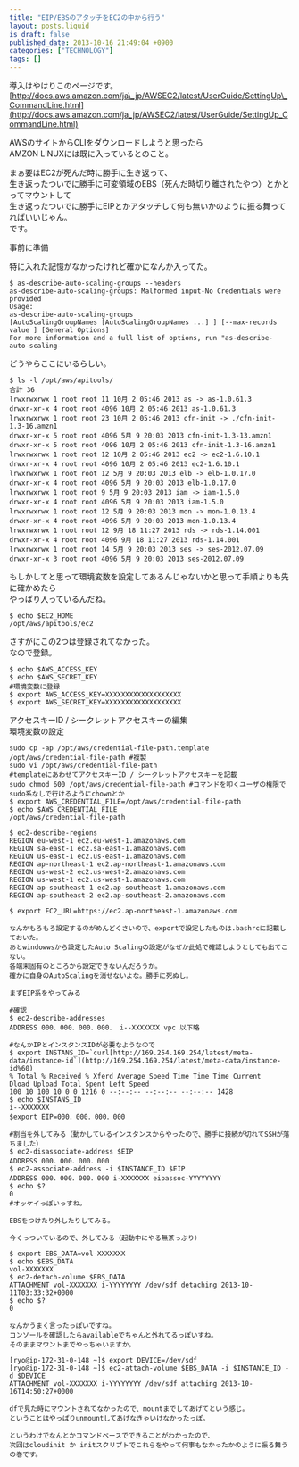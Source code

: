 ```yaml
---
title: "EIP/EBSのアタッチをEC2の中から行う"
layout: posts.liquid
is_draft: false
published_date: 2013-10-16 21:49:04 +0900
categories: ["TECHNOLOGY"]
tags: []
---
```


導入はやはりこのページです。  
[http://docs.aws.amazon.com/ja\_jp/AWSEC2/latest/UserGuide/SettingUp\_CommandLine.html](http://docs.aws.amazon.com/ja_jp/AWSEC2/latest/UserGuide/SettingUp_CommandLine.html)

AWSのサイトからCLIをダウンロードしようと思ったら  
AMZON LINUXには既に入っているとのこと。

まぁ要はEC2が死んだ時に勝手に生き返って、  
生き返ったついでに勝手に可変領域のEBS（死んだ時切り離されたやつ）とかとってマウントして  
生き返ったついでに勝手にEIPとかアタッチして何も無いかのように振る舞ってればいいじゃん。  
です。

事前に準備

特に入れた記憶がなかったけれど確かになんか入ってた。

    $ as-describe-auto-scaling-groups --headers
    as-describe-auto-scaling-groups: Malformed input-No Credentials were provided
    Usage:
    as-describe-auto-scaling-groups
    [AutoScalingGroupNames [AutoScalingGroupNames ...] ] [--max-records
    value ] [General Options]
    For more information and a full list of options, run "as-describe-auto-scaling-

どうやらここにいるらしい。

    $ ls -l /opt/aws/apitools/
    合計 36
    lrwxrwxrwx 1 root root 11 10月 2 05:46 2013 as -> as-1.0.61.3
    drwxr-xr-x 4 root root 4096 10月 2 05:46 2013 as-1.0.61.3
    lrwxrwxrwx 1 root root 23 10月 2 05:46 2013 cfn-init -> ./cfn-init-1.3-16.amzn1
    drwxr-xr-x 5 root root 4096 5月 9 20:03 2013 cfn-init-1.3-13.amzn1
    drwxr-xr-x 5 root root 4096 10月 2 05:46 2013 cfn-init-1.3-16.amzn1
    lrwxrwxrwx 1 root root 12 10月 2 05:46 2013 ec2 -> ec2-1.6.10.1
    drwxr-xr-x 4 root root 4096 10月 2 05:46 2013 ec2-1.6.10.1
    lrwxrwxrwx 1 root root 12 5月 9 20:03 2013 elb -> elb-1.0.17.0
    drwxr-xr-x 4 root root 4096 5月 9 20:03 2013 elb-1.0.17.0
    lrwxrwxrwx 1 root root 9 5月 9 20:03 2013 iam -> iam-1.5.0
    drwxr-xr-x 4 root root 4096 5月 9 20:03 2013 iam-1.5.0
    lrwxrwxrwx 1 root root 12 5月 9 20:03 2013 mon -> mon-1.0.13.4
    drwxr-xr-x 4 root root 4096 5月 9 20:03 2013 mon-1.0.13.4
    lrwxrwxrwx 1 root root 12 9月 18 11:27 2013 rds -> rds-1.14.001
    drwxr-xr-x 4 root root 4096 9月 18 11:27 2013 rds-1.14.001
    lrwxrwxrwx 1 root root 14 5月 9 20:03 2013 ses -> ses-2012.07.09
    drwxr-xr-x 3 root root 4096 5月 9 20:03 2013 ses-2012.07.09

もしかしてと思って環境変数を設定してあるんじゃないかと思って手順よりも先に確かめたら  
やっぱり入っているんだね。

    $ echo $EC2_HOME
    /opt/aws/apitools/ec2

さすがにこの2つは登録されてなかった。  
なので登録。

    $ echo $AWS_ACCESS_KEY
    $ echo $AWS_SECRET_KEY
    #環境変数に登録
    $ export AWS_ACCESS_KEY=XXXXXXXXXXXXXXXXXXX
    $ export AWS_SECRET_KEY=XXXXXXXXXXXXXXXXXXX

アクセスキーID / シークレットアクセスキーの編集  
環境変数の設定

    sudo cp -ap /opt/aws/credential-file-path.template /opt/aws/credential-file-path #複製
    sudo vi /opt/aws/credential-file-path
    #templateにあわせてアクセスキーID / シークレットアクセスキーを記載
    sudo chmod 600 /opt/aws/credential-file-path #コマンドを叩くユーザの権限でsudo系なしで行けるようにchownとか
    $ export AWS_CREDENTIAL_FILE=/opt/aws/credential-file-path
    $ echo $AWS_CREDENTIAL_FILE
    /opt/aws/credential-file-path

    $ ec2-describe-regions
    REGION eu-west-1 ec2.eu-west-1.amazonaws.com
    REGION sa-east-1 ec2.sa-east-1.amazonaws.com
    REGION us-east-1 ec2.us-east-1.amazonaws.com
    REGION ap-northeast-1 ec2.ap-northeast-1.amazonaws.com
    REGION us-west-2 ec2.us-west-2.amazonaws.com
    REGION us-west-1 ec2.us-west-1.amazonaws.com
    REGION ap-southeast-1 ec2.ap-southeast-1.amazonaws.com
    REGION ap-southeast-2 ec2.ap-southeast-2.amazonaws.com

    $ export EC2_URL=https://ec2.ap-northeast-1.amazonaws.com

    なんかもろもろ設定するのがめんどくさいので、exportで設定したものは.bashrcに記載しておいた。
    あとwindowwsから設定したAuto Scalingの設定がなぜか此処で確認しようとしても出てこない。
    各端末固有のところから設定できないんだろうか。
    確かに自身のAutoScalingを消せないよな。勝手に死ぬし。

    まずEIP系をやってみる

    #確認
    $ ec2-describe-addresses
    ADDRESS 000．000．000．000． i--XXXXXXX vpc 以下略

    #なんかIPとインスタンスIDが必要なようなので
    $ export INSTANS_ID=`curl[http://169.254.169.254/latest/meta-data/instance-id`](http://169.254.169.254/latest/meta-data/instance-id%60)
    % Total % Received % Xferd Average Speed Time Time Time Current
    Dload Upload Total Spent Left Speed
    100 10 100 10 0 0 1216 0 --:--:-- --:--:-- --:--:-- 1428
    $ echo $INSTANS_ID
    i--XXXXXXX
    $export EIP=000．000．000．000

    #割当を外してみる（動かしているインスタンスからやったので、勝手に接続が切れてSSHが落ちました）
    $ ec2-disassociate-address $EIP
    ADDRESS 000．000．000．000
    $ ec2-associate-address -i $INSTANCE_ID $EIP
    ADDRESS 000．000．000．000 i-XXXXXXX eipassoc-YYYYYYYY
    $ echo $?
    0
    #オッケイっぽいっすね。

    EBSをつけたり外したりしてみる。

    今くっついているので、外してみる（起動中にやる無茶っぷり）

    $ export EBS_DATA=vol-XXXXXXX
    $ echo $EBS_DATA
    vol-XXXXXXX
    $ ec2-detach-volume $EBS_DATA
    ATTACHMENT vol-XXXXXXX i-YYYYYYYY /dev/sdf detaching 2013-10-11T03:33:32+0000
    $ echo $?
    0

    なんかうまく言ったっぽいですね。
    コンソールを確認したらavailableでちゃんと外れてるっぽいすね。
    そのままマウントまでやっちゃいますか。

    [ryo@ip-172-31-0-148 ~]$ export DEVICE=/dev/sdf
    [ryo@ip-172-31-0-148 ~]$ ec2-attach-volume $EBS_DATA -i $INSTANCE_ID -d $DEVICE
    ATTACHMENT vol-XXXXXXX i-YYYYYYYY /dev/sdf attaching 2013-10-16T14:50:27+0000

    dfで見た時にマウントされてなかったので、mountまでしてあげてという感じ。
    ということはやっぱりunmountしてあげなきゃいけなかったっぽ。

    というわけでなんとかコマンドベースでできることがわかったので、
    次回はcloudinit か initスクリプトでこれらをやって何事もなかったかのように振る舞うの巻です。


